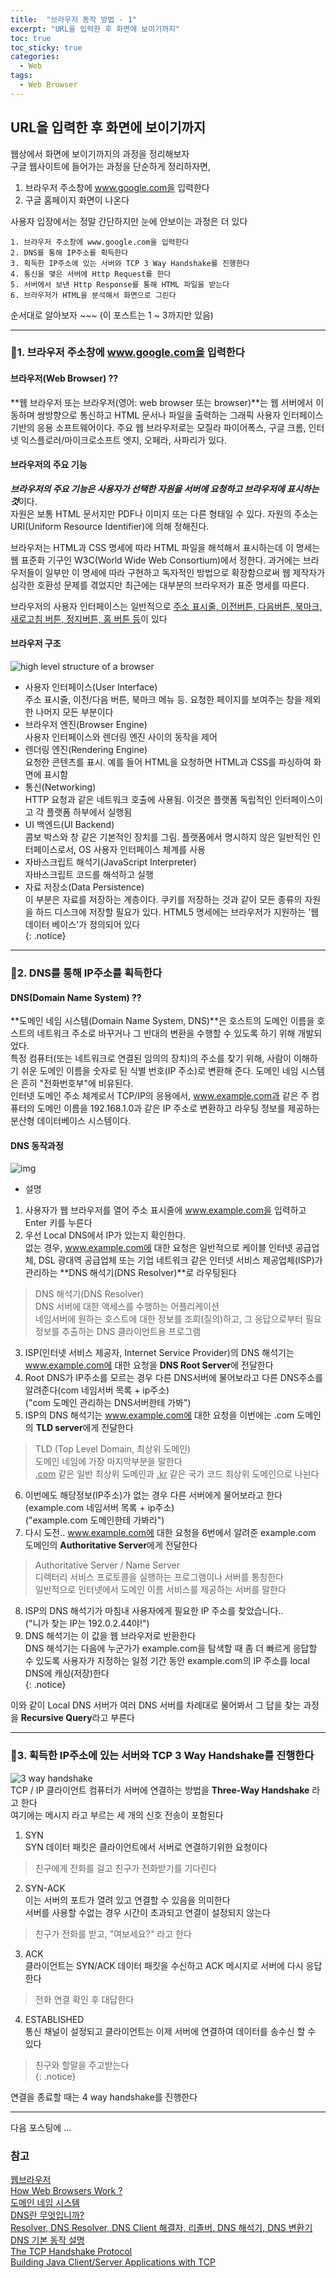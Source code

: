 ```yaml
---
title:  "브라우저 동작 방법 - 1"
excerpt: "URL을 입력한 후 화면에 보이기까지"
toc: true
toc_sticky: true
categories:
  - Web
tags:
  - Web Browser
---
```

## URL을 입력한 후 화면에 보이기까지   
웹상에서 화면에 보이기까지의 과정을 정리해보자   
구글 웹사이트에 들어가는 과정을 단순하게 정리하자면,  


1. 브라우저 주소창에 www.google.com을 입력한다  
2. 구글 홈페이지 화면이 나온다  

사용자 입장에서는 정말 간단하지만 눈에 안보이는 과정은 더 있다  

```
1. 브라우저 주소창에 www.google.com을 입력한다  
2. DNS를 통해 IP주소를 획득한다  
3. 획득한 IP주소에 있는 서버와 TCP 3 Way Handshake를 진행한다  
4. 통신을 맺은 서버에 Http Request를 한다  
5. 서버에서 보낸 Http Response를 통해 HTML 파일을 받는다  
6. 브라우저가 HTML을 분석해서 화면으로 그린다  
```
순서대로 알아보자 ~~~ 
(이 포스트는 1 ~ 3까지만 있음)

---
### 🎈1. 브라우저 주소창에 www.google.com을 입력한다  
#### 브라우저(Web Browser) ??
**웹 브라우저 또는 브라우저(영어: web browser 또는 browser)**는 웹 서버에서 이동하며 쌍방향으로 통신하고 HTML 문서나 파일을 출력하는 그래픽 사용자 인터페이스 기반의 응용 소프트웨어이다. 주요 웹 브라우저로는 모질라 파이어폭스, 구글 크롬, 인터넷 익스플로러/마이크로소프트 엣지, 오페라, 사파리가 있다.  

#### 브라우저의 주요 기능  
***브라우저의 주요 기능은 사용자가 선택한 자원을 서버에 요청하고 브라우저에 표시하는 것***이다.  
자원은 보통 HTML 문서지만 PDF나 이미지 또는 다른 형태일 수 있다. 자원의 주소는 URI(Uniform Resource Identifier)에 의해 정해진다.

브라우저는 HTML과 CSS 명세에 따라 HTML 파일을 해석해서 표시하는데 이 명세는 웹 표준화 기구인 W3C(World Wide Web Consortium)에서 정한다. 과거에는 브라우저들이 일부만 이 명세에 따라 구현하고 독자적인 방법으로 확장함으로써 웹 제작자가 심각한 호환성 문제를 겪었지만 최근에는 대부분의 브라우저가 표준 명세를 따른다.

브라우저의 사용자 인터페이스는 일반적으로 <ins>주소 표시줄, 이전버튼, 다음버튼, 북마크, 새로고침 버튼, 정지버튼, 홈 버튼 등</ins>이 있다  

#### 브라우저 구조  
![high level structure of a browser](/assets/images/post/200923-0.png)  

* 사용자 인터페이스(User Interface)  
  주소 표시줄, 이전/다음 버튼, 북마크 메뉴 등. 요청한 페이지를 보여주는 창을 제외한 나머지 모든 부분이다  
* 브라우저 엔진(Browser Engine)  
  사용자 인터페이스와 렌더링 엔진 사이의 동작을 제어  
* 렌더링 엔진(Rendering Engine)  
  요청한 콘텐츠를 표시. 예를 들어 HTML을 요청하면 HTML과 CSS를 파싱하여 화면에 표시함  
* 통신(Networking)  
  HTTP 요청과 같은 네트워크 호출에 사용됨. 이것은 플랫폼 독립적인 인터페이스이고 각 플랫폼 하부에서 실행됨  
* UI 백엔드(UI Backend)  
  콤보 박스와 창 같은 기본적인 장치를 그림. 플랫폼에서 명시하지 않은 일반적인 인터페이스로서, OS 사용자 인터페이스 체계를 사용  
* 자바스크립트 해석기(JavaScript Interpreter)  
  자바스크립트 코드를 해석하고 실행  
* 자료 저장소(Data Persistence)  
  이 부분은 자료를 저장하는 계층이다. 쿠키를 저장하는 것과 같이 모든 종류의 자원을 하드 디스크에 저장할 필요가 있다. HTML5 명세에는 브라우저가 지원하는 '웹 데이터 베이스'가 정의되어 있다  
{: .notice}


---
### 🎈2. DNS를 통해 IP주소를 획득한다  
#### DNS(Domain Name System) ??  
**도메인 네임 시스템(Domain Name System, DNS)**은 호스트의 도메인 이름을 호스트의 네트워크 주소로 바꾸거나 그 반대의 변환을 수행할 수 있도록 하기 위해 개발되었다.  
특정 컴퓨터(또는 네트워크로 연결된 임의의 장치)의 주소를 찾기 위해, 사람이 이해하기 쉬운 도메인 이름을 숫자로 된 식별 번호(IP 주소)로 변환해 준다. 도메인 네임 시스템은 흔히 "전화번호부"에 비유된다.  
인터넷 도메인 주소 체계로서 TCP/IP의 응용에서, www.example.com과 같은 주 컴퓨터의 도메인 이름을 192.168.1.0과 같은 IP 주소로 변환하고 라우팅 정보를 제공하는 분산형 데이터베이스 시스템이다.  

#### DNS 동작과정  


![img](/assets/images/post/200923-1.jpg)  
* 설명  
1. 사용자가 웹 브라우저를 열어 주소 표시줄에 www.example.com을 입력하고 Enter 키를 누른다  
2. 우선 Local DNS에서 IP가 있는지 확인한다.  
없는 경우, www.example.com에 대한 요청은 일반적으로 케이블 인터넷 공급업체, DSL 광대역 공급업체 또는 기업 네트워크 같은 인터넷 서비스 제공업체(ISP)가 관리하는 **DNS 해석기(DNS Resolver)**로 라우팅된다  
  > DNS 해석기(DNS Resolver)  
  > DNS 서버에 대한 액세스를 수행하는 어플리케이션  
  > 네임서버에 원하는 호스트에 대한 정보를 조회(질의)하고, 그 응답으로부터 필요 정보를 추출하는 DNS 클라이언트용 프로그램  
3. ISP(인터넷 서비스 제공자, Internet Service Provider)의 DNS 해석기는 www.example.com에 대한 요청을 **DNS Root Server**에 전달한다  
4. Root DNS가 IP주소를 모르는 경우 다른 DNS서버에 물어보라고 다른 DNS주소를 알려준다(com 네임서버 목록 + ip주소)  
("com 도메인 관리하는 DNS서버한테 가봐")  
5. ISP의 DNS 해석기는 www.example.com에 대한 요청을 이번에는 .com 도메인의 **TLD server**에게 전달한다  
  > TLD (Top Level Domain, 최상위 도메인)  
  > 도메인 네임에 가장 마지막부분을 말한다  
  > <ins>.com</ins> 같은 일반 최상위 도메인과 <ins>.kr</ins> 같은 국가 코드 최상위 도메인으로 나뉜다  
6. 이번에도 해당정보(IP주소)가 없는 경우 다른 서버에게 물어보라고 한다(example.com 네임서버 목록 + ip주소)  
("example.com 도메인한테 가봐라")  
7. 다시 도전.. www.example.com에 대한 요청을 6번에서 알려준 example.com 도메인의 **Authoritative Server**에게 전달한다  
  > Authoritative Server / Name Server  
  > 디렉터리 서비스 프로토콜을 실행하는 프로그램이나 서버를 통칭한다  
  > 일반적으로 인터넷에서 도메인 이름 서비스를 제공하는 서버를 말한다   
8. ISP의 DNS 해석기가 마침내 사용자에게 필요한 IP 주소를 찾았습니다..  
("니가 찾는 IP는 192.0.2.44야!")  
9. DNS 해석기는 이 값을 웹 브라우저로 반환한다  
DNS 해석기는 다음에 누군가가 example.com을 탐색할 때 좀 더 빠르게 응답할 수 있도록 사용자가 지정하는 일정 기간 동안 example.com의 IP 주소를 local DNS에 캐싱(저장)한다  
{: .notice}  

이와 같이 Local DNS 서버가 여러 DNS 서버를 차례대로 물어봐서 그 답을 찾는 과정을 **Recursive Query**라고 부른다  


---
### 🎈3. 획득한 IP주소에 있는 서버와 TCP 3 Way Handshake를 진행한다  


![3 way handshake](/assets/images/post/200923-2.png)  
TCP / IP 클라이언트 컴퓨터가 서버에 연결하는 방법을 **Three-Way Handshake** 라고 한다  
여기에는 메시지 라고 부르는 세 개의 신호 전송이 포함된다  


1.  SYN  
SYN 데이터 패킷은 클라이언트에서 서버로 연결하기위한 요청이다  
> 친구에게 전화를 걸고 친구가 전화받기를 기다린다  
2.  SYN-ACK  
이는 서버의 포트가 열려 있고 연결할 수 있음을 의미한다  
서버를 사용할 수없는 경우 시간이 초과되고 연결이 설정되지 않는다  
> 친구가 전화를 받고, "여보세요?" 라고 한다  
3. ACK  
클라이언트는 SYN/ACK 데이터 패킷을 수신하고 ACK 메시지로 서버에 다시 응답한다  
> 전화 연결 확인 후 대답한다  
4. ESTABLISHED  
통신 채널이 설정되고 클라이언트는 이제 서버에 연결하여 데이터를 송수신 할 수 있다  
> 친구와 할말을 주고받는다  
{: .notice}  

연결을 종료할 때는 4 way handshake를 진행한다  

---
다음 포스팅에 ...  


### 참고  
[웹브라우저](https://ko.wikipedia.org/wiki/%EC%9B%B9_%EB%B8%8C%EB%9D%BC%EC%9A%B0%EC%A0%80)  
[How Web Browsers Work ?](https://medium.com/@pdster/how-web-browsers-work-6385b9374375)  
[도메인 네임 시스템](https://ko.wikipedia.org/wiki/%EB%8F%84%EB%A9%94%EC%9D%B8_%EB%84%A4%EC%9E%84_%EC%8B%9C%EC%8A%A4%ED%85%9C)  
[DNS란 무엇입니까?](https://aws.amazon.com/ko/route53/what-is-dns/)  
[Resolver, DNS Resolver, DNS Client   해결자, 리졸버, DNS 해석기, DNS 변환기](http://www.ktword.co.kr/abbr_view.php?m_temp1=1487)  
[DNS 기본 동작 설명](https://www.netmanias.com/ko/post/blog/5353/dns/dns-basic-operation)  
[The TCP Handshake Protocol](https://medium.com/0xcode/the-tcp-handshake-protocol-9c0b54c99f1c)  
[Building Java Client/Server Applications with TCP](https://www.luxoft-training.com/news/building-java-client-server-applications-with-tcp/)  
